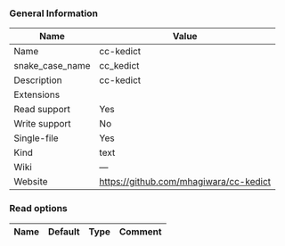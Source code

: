 
### General Information ###
Name | Value
---- | -------
Name | cc-kedict
snake_case_name | cc_kedict
Description | cc-kedict
Extensions | 
Read support | Yes
Write support | No
Single-file | Yes
Kind | text
Wiki | ―
Website | https://github.com/mhagiwara/cc-kedict


### Read options ###
Name | Default | Type | Comment
---- | ------- | ---- | -------

